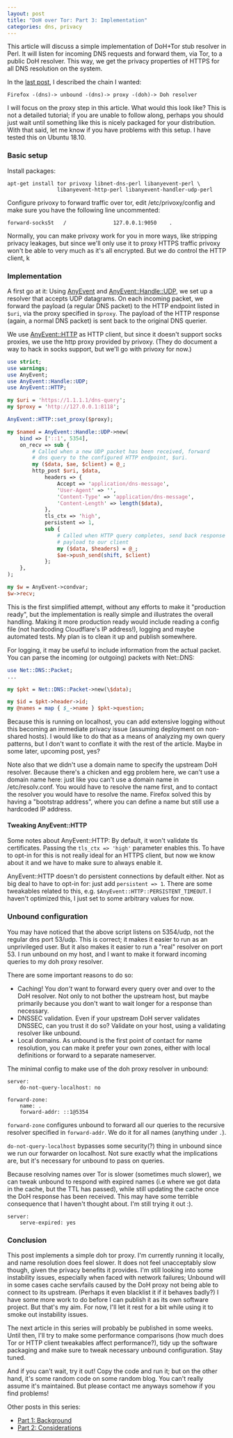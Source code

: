 ```yaml
---
layout: post
title: "DoH over Tor: Part 3: Implementation"
categories: dns, privacy
---
```

This article will discuss a simple implementation of DoH+Tor stub
resolver in Perl. It will listen for incoming DNS requests and
forward them, via Tor, to a public DoH resolver. This way, we get
the privacy properties of HTTPS for all DNS resolution on the
system.

In the [last post][self/doh-part-2], I described the chain I
wanted:

```
Firefox -(dns)-> unbound -(dns)-> proxy -(doh)-> Doh resolver
```

I will focus on the proxy step in this article. What would this
look like? This is not a detailed tutorial; if you are unable to
follow along, perhaps you should just wait until something like
this is nicely packaged for your distribution. With that said,
let me know if you have problems with this setup. I have tested
this on Ubuntu 18.10.

### Basic setup

Install packages:

```
apt-get install tor privoxy libnet-dns-perl libanyevent-perl \
                libanyevent-http-perl libanyevent-handler-udp-perl
```

Configure privoxy to forward traffic over tor, edit
/etc/privoxy/config and make sure you have the following line
uncommented:

```
forward-socks5t   /               127.0.0.1:9050    .
```

Normally, you can make privoxy work for you in more ways, like
stripping privacy leakages, but since we'll only use it to proxy
HTTPS traffic privoxy won't be able to very much as it's all
encrypted. But we do control the HTTP client, k

### Implementation

A first go at it: Using [AnyEvent][cpan/AnyEvent] and
[AnyEvent::Handle::UDP][cpan/AnyEvent::Handle::UDP], we set up a
resolver that accepts UDP datagrams. On each incoming packet, we
forward the payload (a regular DNS packet) to the HTTP endpoint
listed in `$uri`, via the proxy specified in `$proxy`.  The
payload of the HTTP response (again, a normal DNS packet) is sent
back to the original DNS querier.

We use [AnyEvent::HTTP][cpan/AnyEvent::HTTP] as HTTP client, but
since it doesn't support socks proxies, we use the http proxy
provided by privoxy.  (They do document a way to hack in socks
support, but we'll go with privoxy for now.)

```perl
use strict;
use warnings;
use AnyEvent;
use AnyEvent::Handle::UDP;
use AnyEvent::HTTP;

my $uri = 'https://1.1.1.1/dns-query';
my $proxy = 'http://127.0.0.1:8118';

AnyEvent::HTTP::set_proxy($proxy);

my $named = AnyEvent::Handle::UDP->new(
    bind => ['::1', 5354],
    on_recv => sub {
        # Called when a new UDP packet has been received, forward
        # dns query to the configured HTTP endpoint, $uri.
        my ($data, $ae, $client) = @_;
        http_post $uri, $data,
            headers => {
                Accept => 'application/dns-message',
                'User-Agent' => '',
                'Content-Type' => 'application/dns-message',
                'Content-Length' => length($data),
            },
            tls_ctx => 'high',
            persistent => 1,
            sub {
                # Called when HTTP query completes, send back response
                # payload to our client
                my ($data, $headers) = @_;
                $ae->push_send(shift, $client)
            };
    },
);

my $w = AnyEvent->condvar;
$w->recv;
```

This is the first simplified attempt, without any efforts to make
it "production ready", but the implementation is really simple
and illustrates the overall handling. Making it more production
ready would include reading a config file (not hardcoding
Cloudflare's IP address!), logging and maybe automated tests. My
plan is to clean it up and publish somewhere.

For logging, it may be useful to include information from the
actual packet. You can parse the incoming (or outgoing) packets
with Net::DNS:

```perl
use Net::DNS::Packet;
...

my $pkt = Net::DNS::Packet->new(\$data);

my $id = $pkt->header->id;
my @names = map { $_->name } $pkt->question;
```

Because this is running on localhost, you can add extensive
logging without this becoming an immediate privacy issue
(assuming deployment on non-shared hosts). I would like to do
that as a means of analyzing my own query patterns, but I don't
want to conflate it with the rest of the article.  Maybe in some
later, upcoming post, yes?

Note also that we didn't use a domain name to specify the
upstream DoH resolver. Because there's a chicken and egg problem
here, we can't use a domain name here: just like you can't use a
domain name in /etc/resolv.conf. You would have to resolve the
name first, and to contact the resolver you would have to resolve
the name. Firefox solved this by having a "bootstrap address",
where you can define a name but still use a hardcoded IP address.

#### Tweaking AnyEvent::HTTP

Some notes about AnyEvent::HTTP: By default, it won't validate
tls certificates. Passing the `tls_ctx => 'high'` parameter
enables this. To have to opt-in for this is not really ideal for
an HTTPS client, but now we know about it and we have to make
sure to always enable it.

AnyEvent::HTTP doesn't do persistent connections by default
either. Not as big deal to have to opt-in for: just add
`persistent => 1`. There are some tweakables related to this,
e.g. `$AnyEvent::HTTP::PERSISTENT_TIMEOUT`. I haven't optimized
this, I just set to some arbitrary values for now.

### Unbound configuration

You may have noticed that the above script listens on 5354/udp,
not the regular dns port 53/udp. This is correct; it makes it
easier to run as an unprivileged user. But it also makes it
easier to run a "real" resolver on port 53. I run unbound on my
host, and I want to make it forward incoming queries to my doh
proxy resolver.

There are some important reasons to do so:

* Caching! You *don't* want to forward every query over and over
  to the DoH resolver. Not only to not bother the upstream host,
  but maybe primarily because you don't want to wait longer for a
  response than necessary.
* DNSSEC validation. Even if your upstream DoH server validates
  DNSSEC, can you trust it do so? Validate on your host, using a
  validating resolver like unbound.
* Local domains. As unbound is the first point of contact for
  name resolution, you can make it prefer your own zones, either
  with local definitions or forward to a separate nameserver.

The minimal config to make use of the doh proxy resolver in
unbound:

```
server:
    do-not-query-localhost: no

forward-zone:
    name: .
    forward-addr: ::1@5354
```

`forward-zone` configures unbound to forward all our queries to
the recursive resolver specified in `forward-addr`. We do it for
all names (anything under `.`).

`do-not-query-localhost` bypasses some security(?) thing in
unbound since we run our forwarder on localhost. Not sure exactly
what the implications are, but it's necessary for unbound to pass
on queries.

Because resolving names over Tor is slower (sometimes much
slower), we can tweak unbound to respond with expired names (i.e
where we got data in the cache, but the TTL has passed), while
still updating the cache once the DoH response has been received.
This may have some terrible consequence that I haven't thought
about. I'm still trying it out :).

```
server:
    serve-expired: yes
```

### Conclusion

This post implements a simple doh tor proxy. I'm currently
running it locally, and name resolution does feel slower. It does
not feel unacceptably slow though, given the privacy benefits it
provides. I'm still looking into some instability issues,
especially when faced with network failures; Unbound will in some
cases cache servfails caused by the DoH proxy not being able to
connect to its upstream. (Perhaps it even blacklist it if it
behaves badly?) I have some more work to do before I can publish
it as its own software project. But that's my aim. For now, I'll
let it rest for a bit while using it to smoke out instability
issues.

The next article in this series will probably be published in
some weeks. Until then, I'll try to make some performance
comparisons (how much does Tor or HTTP client tweakables affect
performance?), tidy up the software packaging and make sure to
tweak necessary unbound configuration. Stay tuned.

And if you can't wait, try it out! Copy the code and run it; but
on the other hand, it's some random code on some random blog.
You can't really assume it's maintained. But please contact me
anyways somehow if you find problems!

Other posts in this series:

* [Part 1: Background][self/doh-part-1]
* [Part 2: Considerations][self/doh-part-2]

[self/doh-part-1]: https://blog.3.14159.se/posts/2019/10/15/dns-over-https-over-tor-part1
[self/doh-part-2]: https://blog.3.14159.se/posts/2019/10/15/dns-over-https-over-tor-part2
[cpan/AnyEvent]: https://metacpan.org/pod/AnyEvent
[cpan/AnyEvent::Handle::UDP]: https://metacpan.org/pod/AnyEvent::Handle::UDP
[cpan/AnyEvent::HTTP]: https://metacpan.org/pod/AnyEvent::HTTP
